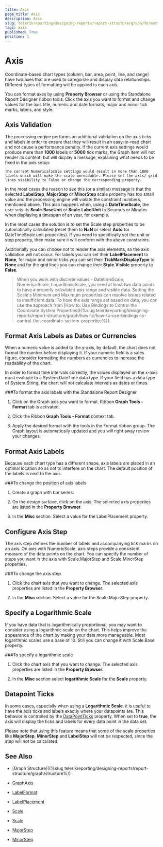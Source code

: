 ```yaml
---
title: Axis
page_title: Axis 
description: Axis
slug: telerikreporting/designing-reports/report-structure/graph/formatting-a-graph/axis
tags: axis
published: True
position: 1
---
```


# Axis

Coordinate-based chart types (column, bar, area, point, line, and range) have two axes that are used to categorize and display data relationships. Different types of formatting will be applied to each axis. 

You can format axes by using __Property Browser__ or using the Standalone Report Designer ribbon tools. Click the axis you want to format and change values for the axis title, numeric and date formats, major and minor tick marks, labels, and style. 

## Axis Validation

The processing engine performs an additional validation on the axis ticks and labels in order to ensure that they will result in an easy-to-read chart and not cause a performance penalty. If the current axis settings would produce more than __1000__ labels or __5000__ tick marks, the Graph item will not render its content, but will display a message, explaining what needs to be fixed in the axis setup: 

`The current NumericalScale settings would result in more than 1000 labels which will make the scale unreadable. Please set the axis/ grid lines visibility to False or change the corresponding property.`

In the most cases the reason to see this (or a similar) message is that the selected __LabelStep__, __MajorStep__ or __MinorStep__ scale property has too small value and the processing engine will violate the constraint numbers, mentioned above. This also happens when, using a __DateTimeScale__, the user sets its __Scale.BaseUnit__ or __Scale.LabelUnit__ to Seconds or Minutes when displaying a timespan of an year, for example. 

In the most cases the solution is to set the Scale step properties to be automatically calculated (reset them to __NaN__ or select __Auto__ for DateTimeScale unit properties). If you need to specifically set the unit or step property, then make sure it will conform with the above constraints. 

Additionally you can choose not to render the axis elements, so the axis validation will not occur. For labels you can set their __LabelPlacement__ to __None__, for major and minor ticks you can set their __TickMarkDisplayType__ to __None__ and for the grid lines you can change their __Style.Visible__ property to __False__. 

> When you work with discrete values - DatetimeScale, NumericalScale, LogarithmicScale, you need at least two data points to have a properly calculated axis range and visible data. Setting the Scale's Minimum and Maximum properties can resolve issues related to insufficient data. To have the axis range set based on data, you can use the approach from [How to: Use Bindings to Control the Coordinate System Properties]({%slug telerikreporting/designing-reports/report-structure/graph/how-to/how-to-use-bindings-to-control-the-coordinate-system-properties%}). 


## Format Axis Labels as Dates or Currencies

When a numeric value is added to the y-axis, by default, the chart does not format the number before displaying it. If your numeric field is a sales figure, consider formatting the numbers as currencies to increase the readability of the chart. 

In order to format time intervals correctly, the values displayed on the x-axis must evaluate to a System.DateTime data type. If your field has a data type of System.String, the chart will not calculate intervals as dates or times. 

###To format the axis labels with the Standalone Report Designer

1. Click on the Graph axis you want to format.    Ribbon __Graph Tools - Format__ tab is activated. 

1. Click the Ribbon __Graph Tools - Format__ context tab. 

1. Apply the desired format with the tools in the Format ribbon group. The Graph layout is automatically updated and you will right away review your changes.

## Format Axis Labels

Because each chart type has a different shape, axis labels are placed in an optimal location so as not to interfere on the chart. The default position of the labels is next to the axis. 

###To change the position of axis labels

1. Create a graph with bar series.

1. On the design surface, click on the axis. The selected axis properties are listed in the __Property Browser__. 

1. In the __Misc__ section. Select a value for the LabelPlacement property. 

## Configure Axis Step

The axis step defines the number of labels and accompanying tick marks on an axis. On axis with NumericScale, axis steps provide a consistent measure of the data points on the chart. You can specify the number of steps you want in the axis with Scale.MajorStep and Scale.MinorStep properties. 

###To change the axis step

1. Click the chart axis that you want to change. The selected axis properties are listed in the __Property Browser__. 

1. In the __Misc__ section. Select a value for the Scale.MajorStep property. 

## Specify a Logarithmic Scale

If you have data that is logarithmically proportional, you may want to consider using a logarithmic scale on the chart. This helps improve the appearance of the chart by making your data more manageable. Most logarithmic scales use a base of 10. Still you can change it with Scale.Base property. 

###To specify a logarithmic scale

1. Click the chart axis that you want to change. The selected axis properties are listed in the __Property Browser__. 

1. In the __Misc__ section select __logarithmic Scale__ for the __Scale__ property. 

## Datapoint Ticks

In some cases, especially when using a __Logarithmic Scale__, it is useful to have the axis ticks and labels exactly where your datapoints are. This behavior is controlled by the [DataPointTicks](/reporting/api/Telerik.Reporting.NumericalScaleBase#Telerik_Reporting_NumericalScaleBase_DataPointTicks) property. When set to __true__, the axis will display the ticks and labels for every data point in the data set. 

Please note that using this feature means that some of the scale properties like __MajorStep__, __MinorStep__ and __LabelStep__ will not be respected, since the step will not be calculated. 


## See Also

* [Graph Structure]({%slug telerikreporting/designing-reports/report-structure/graph/structure%}) 

* [GraphAxis](/reporting/api/Telerik.Reporting.GraphAxis)  

* [LabelFormat](/reporting/api/Telerik.Reporting.GraphAxis#Telerik_Reporting_GraphAxis_LabelFormat)  

* [LabelPlacement](/reporting/api/Telerik.Reporting.GraphAxis#Telerik_Reporting_GraphAxis_LabelPlacement)  

* [Scale](/reporting/api/Telerik.Reporting.GraphAxis#Telerik_Reporting_GraphAxis_Scale)  

* [Scale](/reporting/api/Telerik.Reporting.Scale)  

* [MajorStep](/reporting/api/Telerik.Reporting.NumericalScale#Telerik_Reporting_NumericalScale_MajorStep)  

* [MinorStep](/reporting/api/Telerik.Reporting.NumericalScale#Telerik_Reporting_NumericalScale_MinorStep)

